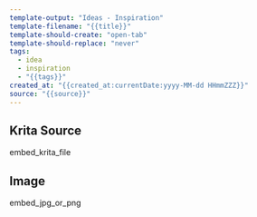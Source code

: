 ```yaml
---
template-output: "Ideas - Inspiration"
template-filename: "{{title}}"
template-should-create: "open-tab"
template-should-replace: "never"
tags: 
  - idea
  - inspiration
  - "{{tags}}"
created_at: "{{created_at:currentDate:yyyy-MM-dd HHmmZZZ}}"
source: "{{source}}"
---
```

## Krita Source
embed_krita_file

## Image
embed_jpg_or_png